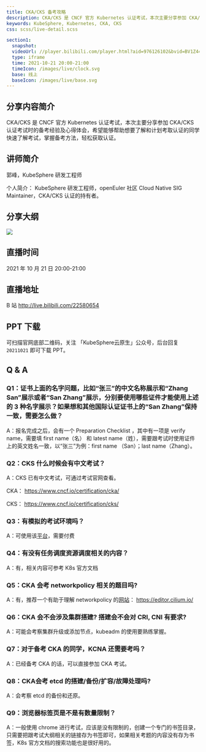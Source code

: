 ```yaml
---
title: CKA/CKS 备考攻略
description: CKA/CKS 是 CNCF 官方 Kubernetes 认证考试，本次主要分享参加 CKA/CKS 认证考试时的备考经验及心得体会，希望能够帮助想要了解和计划考取认证的同学快速了解考试，掌握备考方法，轻松获取认证。
keywords: KubeSphere, Kubernetes, CKA, CKS
css: scss/live-detail.scss

section1:
  snapshot: 
  videoUrl: //player.bilibili.com/player.html?aid=976126102&bvid=BV1Z44y1x7e3&cid=428904630&page=1&high_quality=1
  type: iframe
  time: 2021-10-21 20:00-21:00
  timeIcon: /images/live/clock.svg
  base: 线上
  baseIcon: /images/live/base.svg
---
```

## 分享内容简介

CKA/CKS 是 CNCF 官方 Kubernetes 认证考试，本次主要分享参加 CKA/CKS 认证考试时的备考经验及心得体会，希望能够帮助想要了解和计划考取认证的同学快速了解考试，掌握备考方法，轻松获取认证。

## 讲师简介

郭峰，KubeSphere 研发工程师

个人简介：
KubeSphere 研发工程师，openEuler 社区 Cloud Native SIG Maintainer，CKA/CKS 认证的持有者。

## 分享大纲

![](https://pek3b.qingstor.com/kubesphere-community/images/ckacks1021-live.png)

## 直播时间

2021 年 10 月 21 日 20:00-21:00

## 直播地址

B 站  http://live.bilibili.com/22580654

## PPT 下载

可扫描官网底部二维码，关注 「KubeSphere云原生」公众号，后台回复 `20211021` 即可下载 PPT。

## Q & A

### Q1：证书上面的名字问题，比如“张三”的中文名称展示和“Zhang San”展示或者“San Zhang”展示，分别要使用哪些证件才能使用上述的 3 种名字展示？如果想和其他国际认证证书上的“San Zhang”保持一致，需要怎么做？

A：报名完成之后，会有一个 Preparation Checklist ，其中有一项是 verify name，需要填 first name（名） 和 latest name（姓），需要跟考试时使用证件上的英文姓名一致，以“张三”为例：first name （San）；last name（Zhang）。

### Q2：CKS 什么时候会有中文考试？

A：CKS 已有中文考试，可通过考试官网查看。

CKA： https://www.cncf.io/certification/cka/

CKS： https://www.cncf.io/certification/cks/

### Q3：有模拟的考试环境吗？

A：可使用该[平台](https://killer.sh/)，需要付费

### Q4：有没有任务调度资源调度相关的内容？

A：有，相关内容可参考 K8s 官方文档

### Q5：CKA 会考 networkpolicy 相关的题目吗?

A：有，推荐一个有助于理解 networkpolicy 的[网站](https://editor.cilium.io/)： https://editor.cilium.io/

### Q6：CKA 会不会涉及集群搭建? 搭建会不会对 CRI, CNI 有要求?

A：可能会考察集群升级或添加节点，kubeadm 的使用要熟练掌握。

### Q7：对于备考 CKA 的同学，KCNA 还需要考吗？

A：已经备考 CKA 的话，可以直接参加 CKA 考试。

### Q8：CKA会考 etcd 的搭建/备份/扩容/故障处理吗?

A：会考察 etcd 的备份和还原。

### Q9：浏览器标签页是不是有数量限制？

A：一般使用 chrome 进行考试，应该是没有限制的，创建一个专门的书签目录，只需要把跟考试大纲相关的链接存为书签即可，如果相关考题的内容没有存为书签，K8s 官方文档的搜索功能也是很好用的。